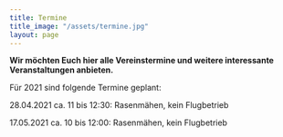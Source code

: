 ```yaml
---
title: Termine
title_image: "/assets/termine.jpg"
layout: page
---
```


**Wir möchten Euch hier alle Vereinstermine und weitere interessante Veranstaltungen anbieten.**

Für 2021 sind folgende Termine geplant:

28.04.2021 ca. 11 bis 12:30: Rasenmähen, kein Flugbetrieb

17.05.2021 ca. 10 bis 12:00: Rasenmähen, kein Flugbetrieb 